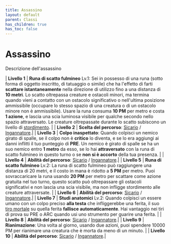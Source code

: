 ```yaml
---
title: Assassino
layout: default
parent: Classi
has_children: true
has_toc: false
---
```


# **Assassino**

Descrizione dell'assassino

| **Livello 1** | **Runa di scatto fulmineo** Lv.1: Sei in possesso di una runa (sotto forma di oggetto inscritto, di tatuaggio o simile) che ha l'effetto di farti **scattare istantaneamente** nella direzione di utilizzo fino a una distanza di **10 metri**. Lo scatto oltrepassa creature e ostacoli minori, ma termina quando vieni a contatto con un ostacolo significativo o nell'ultima posizione ammissibile (occupare lo stesso spazio di una creatura o di un ostacolo minore non è ammissibile). Usare la runa consuma **10 PM** per metro e costa **1 azione**, e lascia una scia luminosa visibile per qualche secondo nello spazio attraversato. Le creature oltrepassate durante lo scatto subiscono un livello di [stordimento](/attributes/status-conditions). |
| **Livello 2** | **Scelta del percorso**: [Sicario](./assassin) / [Ingannatore](./trickster).|
| **Livello 3** | **Colpo inaspettato**: Quando colpisci un nemico girato di spalle, se il colpo non è **critico** lo diventa, e se lo era aggiungi ai danni inflitti il tuo punteggio di **PRE**. Un nemico è girato di spalle se ha un suo nemico entro **1 metro** da esso, se lo hai **attraversato** con la runa di scatto fulmineo in questo turno o se **non si è accorto** della tua presenza. |
| **Livello 4** | **Abilità del percorso**: [Sicario](./assassin) / [Ingannatore](./trickster).|
| **Livello 5** | **Runa di scatto fulmineo** Lv.2: La runa di scatto fulmineo può raggiungere una distanza di 20 metri, e il costo in mana è ridotto a **5 PM** per metro. Puoi sovraccaricare la runa usando **20 PM** per metro per scattare come azione gratuita nel tuo turno, questo scatto può oltrepassare gli ostacoli significativi e non lascia una scia visibile, ma non infligge stordimento alle creature attraversate. |
| **Livello 6** | **Abilità del percorso**: [Sicario](./assassin) / [Ingannatore](./trickster).|
| **Livello 7** | **Studi anatomici** Lv.2: Quando colpisci un essere umano con un colpo preciso **alla testa** che infliggerebbe una ferita, il suo [tiro mortale](/attributes/health#tiro-mortale) su quella ferita **fallisce automaticamente**. Hai vantaggio nei tiri di prova su PRE o ARC quando usi uno strumento per guarire una ferita. |
| **Livello 8** | **Abilità del percorso**: [Sicario](./assassin) / [Ingannatore](./trickster).|
| **Livello 9** | **Rianimazione**: Una volta al giorno, usando due azioni, puoi spendere 10000 PM per rianimare una creatura che è morta da meno di un minuto. |
| **Livello 10** | **Abilità del percorso**: [Sicario](./assassin) / [Ingannatore](./trickster).|